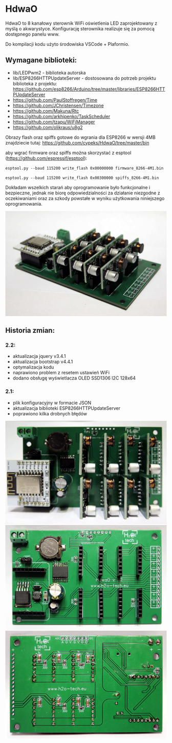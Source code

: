 # HdwaO

HdwaO to 8 kanałowy sterownik WiFi oświetlenia LED zaprojektowany z myślą o akwarystyce. Konfigurację sterownika realizuje się za pomocą dostępnego panelu www.

Do kompilacji kodu użyto środowiska VSCode + Plaformio.

## Wymagane biblioteki:
- lib/LEDPwm2 - biblioteka autorska
- lib/ESP8266HTTPUpdateServer - dostosowana do potrzeb projektu biblioteka z projektu: https://github.com/esp8266/Arduino/tree/master/libraries/ESP8266HTTPUpdateServer
- https://github.com/PaulStoffregen/Time
- https://github.com/JChristensen/Timezone
- https://github.com/Makuna/Rtc
- https://github.com/arkhipenko/TaskScheduler
- https://github.com/tzapu/WiFiManager
- https://github.com/olikraus/u8g2

Obrazy flash oraz spiffs gotowe do wgrania dla ESP8266 w wersji 4MB znajdziecie tutaj:
https://github.com/cypeks/HdwaO/tree/master/bin

aby wgrać firmware oraz spiffs można skorzystać z esptool (https://github.com/espressif/esptool):
```
esptool.py --baud 115200 write_flash 0x00000000 firmware_8266-4M1.bin
```
```
esptool.py --baud 115200 write_flash 0x00300000 spiffs_8266-4M1.bin
```
Dokładam wszelkich starań aby oprogramowanie było funkcjonalne i bezpieczne, jednak nie biorę odpowiedzialności za działanie niezgodne z oczekiwaniami oraz za szkody powstałe w wyniku użytkowania niniejszego oprogramowania.

![HdwaO_1](/img/20191027185854.jpg)

## Historia zmian:

### 2.2:
- aktualizacja jquery v3.4.1
- aktualizacja bootstrap v4.4.1
- optymalizacja kodu
- naprawiono problem z resetem ustawień WiFi
- dodano obsługę wyświetlacza OLED SSD1306 I2C 128x64
### 2.1:
- plik konfiguracyjny w formacie JSON
- aktualizacja biblioteki ESP8266HTTPUpdateServer
- poprawiono kilka drobnych błędów

![HdwaO_2](/img/20191027185958.jpg)
![HdwaO_3](/img/20191027190241.jpg)
![HdwaO_4](/img/20191027190317.jpg)

